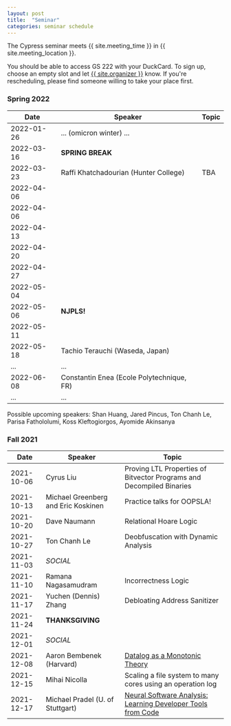 ```yaml
---
layout: post
title:  "Seminar"
categories: seminar schedule
---
```


<link rel="stylesheet" href="{{ "/assets/schedule.css" | relative_url }}">

The Cypress seminar meets {{ site.meeting_time }} in {{ site.meeting_location }}.

You should be able to access GS 222 with your DuckCard. To sign up,
choose an empty slot and let <a id="contact" href="mailto:{{
site.email }}">{{ site.organizer }}</a> know. If you're rescheduling, please
find someone willing to take your place first.

### Spring 2022

| Date       | Speaker                               | Topic |
| ---------- | ------------------------------------- | ------------------------------------------------- |
| 2022-01-26 | ... (omicron winter) ...              | | 
| 2022-03-16 | **SPRING BREAK**                      | | 
| 2022-03-23 | Raffi Khatchadourian (Hunter College) | TBA | 
| 2022-04-06 |                                       | | 
| 2022-04-06 |                                       | | 
| 2022-04-13 |                                       | | 
| 2022-04-20 |                                       | | 
| 2022-04-27 |                                       | | 
| 2022-05-04 |                                       | | 
| 2022-05-06 | **NJPLS!**                            | | 
| 2022-05-11 |                                       | | 
| 2022-05-18 | Tachio Terauchi (Waseda, Japan)       | | 
| ...        | ...
| 2022-06-08 | Constantin Enea (Ecole Polytechnique, FR)   | | 
| ...        | ...


Possible upcoming speakers: Shan Huang, Jared Pincus, Ton Chanh Le, Parisa Fathololumi, Koss Kleftogiorgos,  Ayomide Akinsanya


### Fall 2021

| Date       | Speaker                               | Topic |
| ---------- | ------------------------------------- | ------------------------------------------------- |
| 2021-10-06 | Cyrus Liu                             | Proving LTL Properties of Bitvector Programs and Decompiled Binaries | 
| 2021-10-13 | Michael Greenberg and Eric Koskinen   | Practice talks for OOPSLA! | 
| 2021-10-20 | Dave Naumann                          | Relational Hoare Logic | 
| 2021-10-27 | Ton Chanh Le                          | Deobfuscation with Dynamic Analysis | 
| 2021-11-03 | *SOCIAL*                              | | 
| 2021-11-10 | Ramana Nagasamudram                   | Incorrectness Logic | 
| 2021-11-17 | Yuchen (Dennis) Zhang                 | Debloating Address Sanitizer | 
| 2021-11-24 | **THANKSGIVING**                      | | 
| 2021-12-01 | *SOCIAL*                              | | 
| 2021-12-08 | Aaron Bembenek (Harvard)              | [Datalog as a Monotonic Theory](https://youtu.be/7Rdkx0OVwEA) | 
| 2021-12-15 | Mihai Nicolla                         | Scaling a file system to many cores using an operation log | 
| 2021-12-17 | Michael Pradel (U. of Stuttgart)      | [Neural Software Analysis: Learning Developer Tools from Code](https://youtu.be/5m-SLc7wb2c) |
